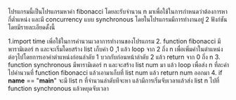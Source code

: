 โปรแกรมนี้เป็นโปรแกรมหาค่า fibonacci โดยละรับจำนวน n มาเพื่อใช้ในการกำหนดว่าต้องการหากี่ต่ำแหน่ง และมี 
concurrency แบบ synchronous โดยในโปรแกรมมีการทำงานอยู่ 2 ฟังก์ชัน โดยมีรายละเอียดดั้งนี้

1.import time เพิ่อใช้ในการคำนวนเวลาการทำงานของโปรแกรม
2. function fibonacci มีพารามิเตอร์ n และจะเริ่มโดยสร้าง list เก็บค่า 0 ,1 แล้ว loop จาก 2 ถึ่ง n เพื่อเพิ่มค่าในตำแหน่งต่อๆไปโดยการเอาค่าตำแหน่งก่อนลำดับ 1 บวกกับก่อนหน้าลำดับ 2 แล้ว return จาก 0 ถึ่ง n
3. function synchronous มีพารามิเตอร์ n และจะสร้าง list num มา แล้ว loop เพื่อส่ง n ที่ละค่าไปคำนวนที่ function fibonacci แล้วเอามาเก็บที่ list num แล้ว return num ออกมา
4. if __name__ == "__main__" จะมี list n ที่จำนวนลำดับทีจะหา แล้วมีการเริ่มจับเวลาแล้วส่ง list n ไปที่ function synchronous แล้วหยุดจับเวลา
